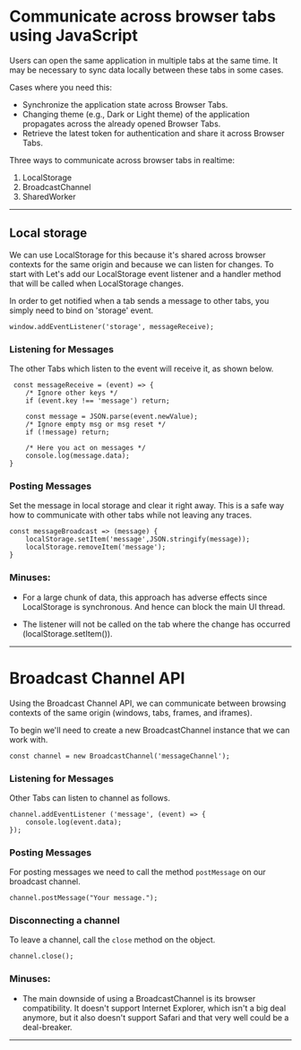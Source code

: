 # Communicate across browser tabs using JavaScript

Users can open the same application in multiple tabs at the same time. It may be necessary to sync data locally between these tabs in some cases.

Cases where you need this:
- Synchronize the application state across Browser Tabs.
- Changing theme (e.g., Dark or Light theme) of the application propagates across the already opened Browser Tabs.
- Retrieve the latest token for authentication and share it across Browser Tabs.

Three ways to communicate across browser tabs in realtime:
1. LocalStorage
2. BroadcastChannel
3. SharedWorker

---
## Local storage

We can use LocalStorage for this because it's shared across browser contexts for the same origin and because we can listen for changes. To start with Let's add our LocalStorage event listener and a handler method that will be called when LocalStorage changes.

In order to get notified when a tab sends a message to other tabs, you simply need to bind on 'storage' event.
```
window.addEventListener('storage', messageReceive);
```

### Listening for Messages
The other Tabs which listen to the event will receive it, as shown below.

```
 const messageReceive = (event) => {
 	/* Ignore other keys */
	if (event.key !== 'message') return;

	const message = JSON.parse(event.newValue);
	/* Ignore empty msg or msg reset */
	if (!message) return;

	/* Here you act on messages */
	console.log(message.data);
}
```

### Posting Messages
Set the message in local storage and clear it right away. This is a safe way how to communicate with other tabs while not leaving any traces.
```
const messageBroadcast => (message) {
	localStorage.setItem('message',JSON.stringify(message));
	localStorage.removeItem('message');
}
```

### Minuses:
- For a large chunk of data, this approach has adverse effects since LocalStorage is synchronous. And hence can block the main UI thread.
* The listener will not be called on the tab where the change has occurred (localStorage.setItem()).

---

# Broadcast Channel API
Using the Broadcast Channel API, we can communicate between browsing contexts of the same origin (windows, tabs, frames, and iframes).

To begin we'll need to create a new BroadcastChannel instance that we can work with.
```
const channel = new BroadcastChannel('messageChannel');
```

### Listening for Messages
Other Tabs can listen to channel as follows.
```
channel.addEventListener ('message', (event) => {
	console.log(event.data);
});
```

### Posting Messages
For posting messages we need to call the method `postMessage` on our broadcast channel.
```
channel.postMessage("Your message.");
```

### Disconnecting a channel
To leave a channel, call the `close` method on the object.
```
channel.close();
```

### Minuses:
- The main downside of using a BroadcastChannel is its browser compatibility. It doesn't support Internet Explorer, which isn't a big deal anymore, but it also doesn't support Safari and that very well could be a deal-breaker.

---

